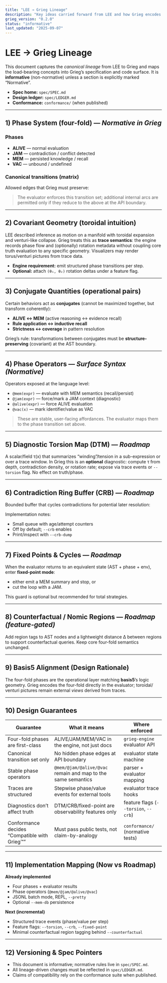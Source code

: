 ```yaml
---
title: "LEE → Grieg Lineage"
description: "Key ideas carried forward from LEE and how Grieg encodes them."
grieg_version: "0.2.0"
status: "informative"
last_updated: "2025-09-07"
---
```


# LEE → Grieg Lineage

This document captures the *canonical lineage* from LEE to Grieg and maps
the load-bearing concepts into Grieg’s specification and code surface.
It is **informative** (non-normative) unless a section is explicitly
marked “Normative”.

- **Spec home:** `spec/SPEC.md`
- **Design ledger:** `spec/LEDGER.md`
- **Conformance:** `conformance/` (when published)

---

## 1) Phase System (four-fold) — *Normative in Grieg*

### Phases
- **ALIVE** — normal evaluation
- **JAM** — contradiction / conflict detected
- **MEM** — persisted knowledge / recall
- **VAC** — unbound / undefined

### Canonical transitions (matrix)
Allowed edges that Grieg must preserve:


> The evaluator enforces this transition set; additional internal arcs are
> permitted only if they reduce to the above at the API boundary.

---

## 2) Covariant Geometry (toroidal intuition)

LEE described inference as motion on a manifold with toroidal expansion
and venturi-like collapse. Grieg treats this as **trace semantics**:
the engine records phase flow and (optionally) rotation metadata without
coupling core truth evaluation to any specific geometry. Visualizers may
render torus/venturi pictures from trace data.

- **Engine requirement:** emit structured phase transitions per step.
- **Optional:** attach `(θ₁, θ₂)` rotation deltas under a feature flag.

---

## 3) Conjugate Quantities (operational pairs)

Certain behaviors act as **conjugates** (cannot be maximized together,
but transform coherently):

- **ALIVE ↔ MEM** (active reasoning ↔ evidence recall)
- **Rule application ↔ inductive recall**
- **Strictness ↔ coverage** in pattern resolution

Grieg’s rule: transformations between conjugates must be **structure-preserving**
(covariant) at the AST boundary.

---

## 4) Phase Operators — *Surface Syntax (Normative)*

Operators exposed at the language level:

- `@mem(expr)` — evaluate with MEM semantics (recall/persist)
- `@jam(expr)` — force/mark a JAM context (diagnostic)
- `@alive(expr)` — force ALIVE evaluation
- `@vac(x)` — mark identifier/value as VAC

> These are stable, user-facing affordances. The evaluator maps them to the
> phase transition set above.

---

## 5) Diagnostic Torsion Map (DTM) — *Roadmap*

A scalar/field τ(x) that summarizes “winding”/tension in a sub-expression
or over a trace window. In Grieg this is an **optional** diagnostic:
compute τ from depth, contradiction density, or rotation rate; expose via
trace events or `--torsion` flag. No effect on truth/phase.

---

## 6) Contradiction Ring Buffer (CRB) — *Roadmap*

Bounded buffer that cycles contradictions for potential later resolution:


Implementation notes:
- Small queue with age/attempt counters
- Off by default; `--crb` enables
- Print/inspect with `--crb-dump`

---

## 7) Fixed Points & Cycles — *Roadmap*

When the evaluator returns to an equivalent state (AST + phase + env),
enter **fixed-point mode**:

- either emit a MEM summary and stop, or
- cut the loop with a JAM.

This guard is optional but recommended for total strategies.

---

## 8) Counterfactual / Nomic Regions — *Roadmap (feature-gated)*

Add region tags to AST nodes and a lightweight distance Δ between regions
to support counterfactual queries. Keep core four-fold semantics unchanged.

---

## 9) Basis5 Alignment (Design Rationale)

The four-fold phases are the operational layer matching **basis5**’s logic
geometry. Grieg encodes the four-fold directly in the evaluator; toroidal/
venturi pictures remain external *views* derived from traces.

---

## 10) Design Guarantees

| Guarantee                                | What it means                                                          | Where enforced                       |
|---|---|---|
| Four-fold phases are first-class         | ALIVE/JAM/MEM/VAC in the engine, not just docs                         | `grieg-engine` evaluator API         |
| Canonical transition set only            | No hidden phase edges at API boundary                                  | evaluator state machine              |
| Stable phase operators                   | `@mem/@jam/@alive/@vac` remain and map to the same semantics           | parser + evaluator mapping           |
| Traces are structured                    | Stepwise phase/value events for external tools                         | evaluator trace hooks                |
| Diagnostics don’t affect truth           | DTM/CRB/fixed-point are observability features only                    | feature flags (`--torsion`, `--crb`) |
| Conformance decides “Compatible with Grieg™” | Must pass public tests, not claim-by-analogy                          | `conformance/` (normative tests)     |

---

## 11) Implementation Mapping (Now vs Roadmap)

**Already implemented**
- Four phases + evaluator results
- Phase operators (`@mem/@jam/@alive/@vac`)
- JSONL batch mode, REPL, `--pretty`
- Optional `--mem-db` persistence

**Next (incremental)**
- Structured trace events (phase/value per step)
- Feature flags: `--torsion`, `--crb`, `--fixed-point`
- Minimal counterfactual region tagging behind `--counterfactual`

---

## 12) Versioning & Spec Pointers

- This document is informative; normative rules live in `spec/SPEC.md`.
- All lineage-driven changes must be reflected in `spec/LEDGER.md`.
- Claims of compatibility rely on the conformance suite when published.